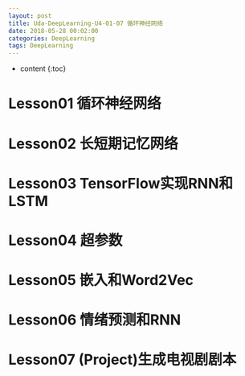 ```yaml
---
layout: post
title: Uda-DeepLearning-U4-01-07 循环神经网络
date: 2018-05-28 00:02:00
categories: DeepLearning
tags: DeepLearning
---
```

* content
{:toc}

# Lesson01 循环神经网络

# Lesson02 长短期记忆网络

# Lesson03 TensorFlow实现RNN和LSTM

# Lesson04 超参数

# Lesson05 嵌入和Word2Vec

# Lesson06 情绪预测和RNN

# Lesson07 (Project)生成电视剧剧本




